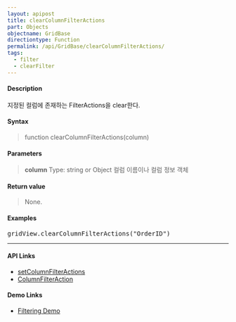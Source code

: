 ```yaml
---
layout: apipost
title: clearColumnFilterActions
part: Objects
objectname: GridBase
directiontype: Function
permalink: /api/GridBase/clearColumnFilterActions/
tags:
  - filter
  - clearFilter
---
```



#### Description

 지정된 컬럼에 존재하는 FilterActions을 clear한다.  

#### Syntax

> function clearColumnFilterActions(column)  

#### Parameters

>**column**
>Type: string or Object
>컬럼 이름이나 컬럼 정보 객체

#### Return value

> None.  

#### Examples 

<pre class="prettyprint">
gridView.clearColumnFilterActions("OrderID")
</pre>

---

#### API Links

* [setColumnFilterActions](/api/GridBase/setColumnFilterActions)  
* [ColumnFilterAction](/api/types/ColumnFilterAction/)  

#### Demo Links

* [Filtering Demo](http://demo.realgrid.com/Columns/ColumnFiltering/)